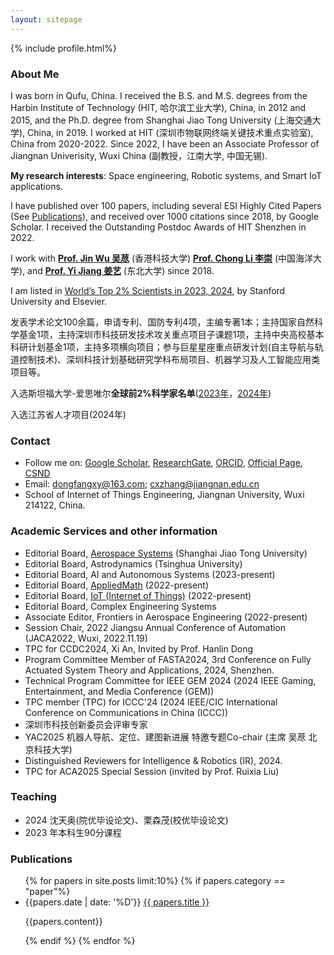 ```yaml
---
layout: sitepage
---
```





[comment]: # (Insert my picture)
{% include profile.html%}

[comment]: # (Insert my resume below)

### About Me
I was born in Qufu, China. I received the B.S. and M.S. degrees from the Harbin Institute of Technology (HIT, 哈尔滨工业大学), China, in 2012 and 2015, and the Ph.D. degree from Shanghai Jiao Tong University (上海交通大学), China, in 2019. I worked at HIT (深圳市物联网终端关键技术重点实验室), China from 2020-2022. Since 2022, I have been an Associate Professor of Jiangnan Univerisity, Wuxi China (副教授，江南大学, 中国无锡).

**My research interests**: Space engineering, Robotic systems, and Smart IoT applications. 

I have published over 100 papers, including several ESI Highly Cited Papers (See [Publications](https://dongfangxy.github.io/publications/)), and received over 1000 citations since 2018, by Google Scholar.  I received the Outstanding Postdoc Awards of HIT Shenzhen in 2022.

I work with [**Prof. Jin Wu 吴荩**](https://zarathustr.github.io/) (香港科技大学)  [**Prof. Chong Li 李崇**](https://coe.ouc.edu.cn/2019/0819/c9094a256005/page.htm) (中国海洋大学), and [**Prof. Yi Jiang 姜艺**](https://yijiang1992.github.io/) (东北大学) since 2018.

I am listed in [World’s Top 2% Scientists in 2023, 2024](https://elsevier.digitalcommonsdata.com/datasets/btchxktzyw/6), by Stanford University and Elsevier.

发表学术论文100余篇，申请专利、国防专利4项，主编专著1本；主持国家自然科学基金1项，主持深圳市科技研发技术攻关重点项目子课题1项，主持中央高校基本科研计划基金1项，主持多项横向项目；参与巨星星座重点研发计划(自主导航与轨道控制技术)、深圳科技计划基础研究学科布局项目、机器学习及人工智能应用类项目等。

入选斯坦福大学-爱思唯尔**全球前2%科学家名单**([2023年](https://elsevier.digitalcommonsdata.com/datasets/btchxktzyw/6)，[2024年](https://elsevier.digitalcommonsdata.com/datasets/btchxktzyw/7))

入选江苏省人才项目(2024年)

### Contact
- Follow me on:
    [Google Scholar](https://scholar.google.com/citations?user=oHzlz50AAAAJ&hl),
    [ResearchGate](https://www.researchgate.net/profile/Chengxi_Zhang5),
    [ORCID](https://orcid.org/0000-0002-3130-6497), 
    [Official Page](https://iot.jiangnan.edu.cn/info/1142/3595.htm),
    [CSND](https://blog.csdn.net/Paolu2022/article/details/135201277) 
- Email: dongfangxy@163.com; cxzhang@jiangnan.edu.cn 
- School of Internet of Things Engineering, Jiangnan University, Wuxi 214122, China.

### Academic Services and other information 
- Editorial Board, [Aerospace Systems](https://link.springer.com/journal/42401/editorial-board) (Shanghai Jiao Tong University)
- Editorial Board, Astrodynamics (Tsinghua University)
- Editorial Board, AI and Autonomous Systems (2023-present)
- Editorial Board, [AppliedMath](https://www.mdpi.com/journal/appliedmath/editors) (2022-present) 
- Editorial Board, [IoT (Internet of Things)](https://www.mdpi.com/journal/IoT/editors) (2022-present) 
- Editorial Board, Complex Engineering Systems
- Associate Editor, Frontiers in Aerospace Engineering (2022-present) 
- Session Chair, 2022 Jiangsu Annual Conference of Automation (JACA2022, Wuxi, 2022.11.19)
- TPC for CCDC2024, Xi An, Invited by Prof. Hanlin Dong
- Program Committee Member of FASTA2024, 3rd Conference on Fully Actuated System Theory and Applications, 2024, Shenzhen.
- Technical Program Committee for IEEE GEM 2024 (2024 IEEE Gaming, Entertainment, and Media Conference (GEM))
- TPC member (TPC) for ICCC'24 (2024 IEEE/CIC International Conference on Communications in China (ICCC))
- 深圳市科技创新委员会评审专家
- YAC2025 机器人导航、定位、建图新进展 特邀专题Co-chair (主席 吴荩 北京科技大学)
- Distinguished Reviewers for Intelligence & Robotics (IR),  2024.
- TPC for ACA2025 Special Session (invited by Prof. Ruixia Liu)


### Teaching
- 2024 沈天奥(院优毕设论文)、栗森茂(校优毕设论文)  
- 2023 年本科生90分课程


### Publications
<ul>
{% for papers in site.posts limit:10%}
{% if papers.category == "paper"%}
<li>
  {{papers.date | date: '%D'}} <a href="{{site.baseurl}}{{ papers.url }}">{{ papers.title }}</a>
  <p>{{papers.content}}</p>
</li>
{% endif %}
{% endfor %}
</ul>





<!--
<a href="mailto:dongfangxy@163.com"><span style="line-height:2;">dongfangxy@163.com</span>;  <a href="mailto:cxzhang@jiangnan.edu.cn"><span style="line-height:2;">cxzhang@jiangnan.edu.cn</span>
# Experiences
* New Position, <a href="https://dongfangxy.github.io/">New Affiliation</a>, Location, 2021-
* Post-doc Position,  <a href="https://dongfangxy.github.io/">Harbin Institute of Technology</a>, School of Electronics and Information, Shenzhen, Dec 2019 - 2021.
-->

<!--
# Education
* Ph.D., Control Science and Engineering, <a href="https://dongfangxy.github.io/">Shanghai Jiao Tong University</a>, Shanghai, Mar. 2015 - Dec. 2019. 
* M.S.,  Microelectronics and Solid State Electronics, <a href="https://dongfangxy.github.io/">Harbin Institute of Technology</a>, Shenzhen, Sep. 2012 - Jan. 2015. 
* B.S.,  Electronics Science and Technology, <a href="https://dongfangxy.github.io/">Harbin Institute of Technology</a>, Weihai, Sep. 2008 - Jun. 2012.
-->

<!--
# Other information
* Service: 
国家自然科学基金信息学部函评专家 (Correspondence Review Expert of the National Natural Science Foundation of China, from 2020), Reviewer for more than 20 journals and conferences.
* Awards：
上海交大 2019 届研究生校友班级理事(2019-2024)，哈工大深圳优秀博士后(2021)。
-->

